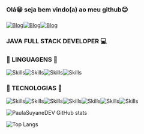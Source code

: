 ### Olá😁 seja  bem vindo(a) ao meu github😊


###
[![Blog](https://img.shields.io/badge/GitHub-100000?style=for-the-badge&logo=github&logoColor=white)](https://github.com/PaulaSuyaneDEV)[![Blog](https://img.shields.io/badge/LinkedIn-0077B5?style=for-the-badge&logo=linkedin&logoColor=white)](https://www.linkedin.com/in/paula-s-68a465179/)[![Blog](https://img.shields.io/badge/Codepen-000000?style=for-the-badge&logo=codepen&logoColor=white)](https://codepen.io/your-work/)

### JAVA FULL STACK DEVELOPER 💻 

### 🔗 LINGUAGENS 🔗
![Skills](https://img.shields.io/badge/JavaScript-F7DF1E?style=for-the-badge&logo=javascript&logoColor=black)![Skills](https://img.shields.io/badge/Python-3776AB?style=for-the-badge&logo=python&logoColor=white)![Skills](https://img.shields.io/badge/Java-ED8B00?style=for-the-badge&logo=openjdk&logoColor=white)![Skills](https://img.shields.io/badge/TypeScript-007ACC?style=for-the-badge&logo=typescript&logoColor=white)

### 🔗 TECNOLOGIAS 🔗
![Skills](https://img.shields.io/badge/MySQL-005C84?style=for-the-badge&logo=mysql&logoColor=white)![Skills](https://img.shields.io/badge/PostgreSQL-316192?style=for-the-badge&logo=postgresql&logoColor=white)![Skills](https://img.shields.io/badge/Spring-6DB33F?style=for-the-badge&logo=spring&logoColor=white)![Skills](https://img.shields.io/badge/React-20232A?style=for-the-badge&logo=react&logoColor=61DAFB)![Skills](https://img.shields.io/badge/Tailwind_CSS-38B2AC?style=for-the-badge&logo=tailwind-css&logoColor=white)![Skills](https://img.shields.io/badge/HTML5-E34F26?style=for-the-badge&logo=html5&logoColor=white)![Skills](https://img.shields.io/badge/CSS3-1572B6?style=for-the-badge&logo=css3&logoColor=white)

![PaulaSuyaneDEV GitHub stats](https://github-readme-stats.vercel.app/api?username=PaulaSuyaneDEV&show_icons=true&theme=dark)

![Top Langs](https://github-readme-stats.vercel.app/api/top-langs/?username=PaulaSuyaneDEV&hide_progress=true)


